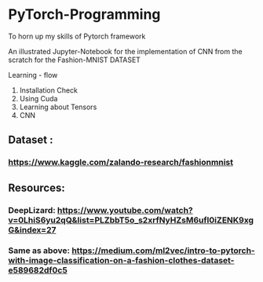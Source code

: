 # PyTorch-Programming
To horn up my skills of Pytorch framework

An illustrated Jupyter-Notebook for the implementation of CNN from the scratch for the Fashion-MNIST DATASET

Learning - flow
1. Installation Check
2. Using Cuda
3. Learning about Tensors
4. CNN


## Dataset :
### https://www.kaggle.com/zalando-research/fashionmnist

## Resources:
### DeepLizard: https://www.youtube.com/watch?v=0LhiS6yu2qQ&list=PLZbbT5o_s2xrfNyHZsM6ufI0iZENK9xgG&index=27
### Same as above: https://medium.com/ml2vec/intro-to-pytorch-with-image-classification-on-a-fashion-clothes-dataset-e589682df0c5

